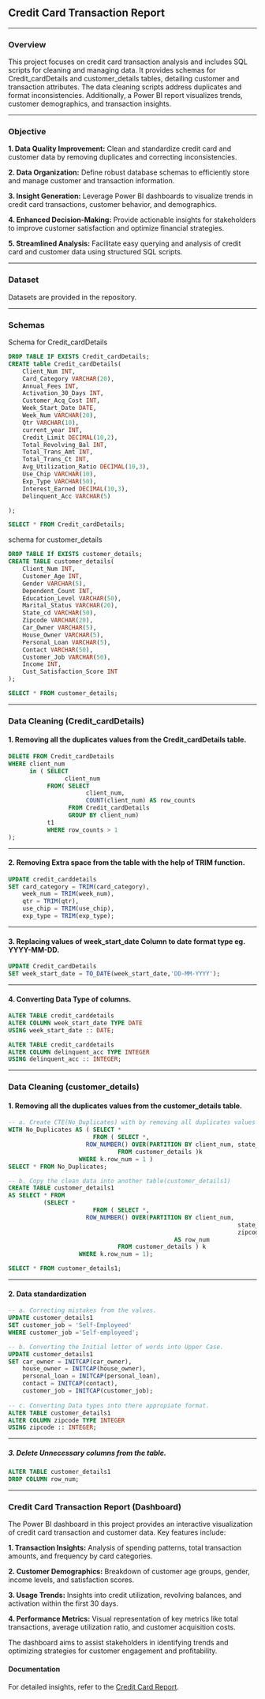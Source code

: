 ## Credit Card Transaction Report

---
### Overview
This project focuses on credit card transaction analysis and includes SQL scripts for cleaning and managing data. It provides schemas for Credit_cardDetails and customer_details tables, detailing customer and transaction attributes. The data cleaning scripts address duplicates and format inconsistencies. Additionally, a Power BI report visualizes trends, customer demographics, and transaction insights.

---
### Objective 
**1. Data Quality Improvement:** Clean and standardize credit card and customer data by removing duplicates and correcting inconsistencies.

**2. Data Organization:** Define robust database schemas to efficiently store and manage customer and transaction information.

**3. Insight Generation:** Leverage Power BI dashboards to visualize trends in credit card transactions, customer behavior, and demographics.

**4. Enhanced Decision-Making:** Provide actionable insights for stakeholders to improve customer satisfaction and optimize financial strategies.

**5. Streamlined Analysis:** Facilitate easy querying and analysis of credit card and customer data using structured SQL scripts.

---
### Dataset
Datasets are provided  in the repository.

---
### Schemas
Schema for Credit_cardDetails
```sql
DROP TABLE IF EXISTS Credit_cardDetails;
CREATE table Credit_cardDetails(
    Client_Num INT,
    Card_Category VARCHAR(20),
    Annual_Fees INT,
    Activation_30_Days INT,
    Customer_Acq_Cost INT,
    Week_Start_Date DATE,
    Week_Num VARCHAR(20),
    Qtr VARCHAR(10),
    current_year INT,
    Credit_Limit DECIMAL(10,2),
    Total_Revolving_Bal INT,
    Total_Trans_Amt INT,
    Total_Trans_Ct INT,
    Avg_Utilization_Ratio DECIMAL(10,3),
    Use_Chip VARCHAR(10),
    Exp_Type VARCHAR(50),
    Interest_Earned DECIMAL(10,3),
    Delinquent_Acc VARCHAR(5)

);

SELECT * FROM Credit_cardDetails;
```

schema for customer_details
```sql
DROP TABLE If EXISTS customer_details;
CREATE TABLE customer_details(
    Client_Num INT,
    Customer_Age INT,
    Gender VARCHAR(5),
    Dependent_Count INT,
    Education_Level VARCHAR(50),
    Marital_Status VARCHAR(20),
    State_cd VARCHAR(50),
    Zipcode VARCHAR(20),
    Car_Owner VARCHAR(5),
    House_Owner VARCHAR(5),
    Personal_Loan VARCHAR(5),
    Contact VARCHAR(50),
    Customer_Job VARCHAR(50),
    Income INT,
    Cust_Satisfaction_Score INT
);

SELECT * FROM customer_details;
```

---
### Data Cleaning (Credit_cardDetails)
#### 1. Removing all the duplicates values from the Credit_cardDetails table.
``` sql
DELETE FROM Credit_cardDetails
WHERE client_num 
      in ( SELECT 
	            client_num
		   FROM( SELECT 
		              client_num, 
					  COUNT(client_num) AS row_counts 
				 FROM Credit_cardDetails 
				 GROUP BY client_num) 
		   t1 
	       WHERE row_counts > 1
);
```

---
#### 2. Removing Extra space from the table with the help of TRIM function.
```sql
UPDATE credit_carddetails
SET card_category = TRIM(card_category),
    week_num = TRIM(week_num),
	qtr = TRIM(qtr),
	use_chip = TRIM(use_chip),
	exp_type = TRIM(exp_type);
```

---
#### 3. Replacing values of week_start_date Column to date format type eg. YYYY-MM-DD.
```sql
UPDATE Credit_cardDetails
SET week_start_date = TO_DATE(week_start_date,'DD-MM-YYYY');
```

---
#### 4. Converting Data Type of columns.
``` sql
ALTER TABLE credit_carddetails
ALTER COLUMN week_start_date TYPE DATE
USING week_start_date :: DATE;

ALTER TABLE credit_carddetails
ALTER COLUMN delinquent_acc TYPE INTEGER
USING delinquent_acc :: INTEGER;
```

---
### Data Cleaning (customer_details)
#### 1. Removing all the duplicates values from the customer_details table.
```sql
-- a. Create CTE(No_Duplicates) with by removing all duplicates values from customer_details.
WITH No_Duplicates AS ( SELECT * 
                        FROM ( SELECT *, 
				      ROW_NUMBER() OVER(PARTITION BY client_num, state_cd, zipcode) AS row_num
                               FROM customer_details )k 
	                WHERE k.row_num = 1 )
SELECT * FROM No_Duplicates;

-- b. Copy the clean data into another table(customer_details1)
CREATE TABLE customer_details1 
AS SELECT * FROM 
	      (SELECT * 
                        FROM ( SELECT *, 
				      ROW_NUMBER() OVER(PARTITION BY client_num, 
	                                                             state_cd, 
	                                                             zipcode)
	                                           AS row_num
                               FROM customer_details ) k 
	                WHERE k.row_num = 1);

SELECT * FROM customer_details1;

```

---
#### 2. Data standardization
``` sql
-- a. Correcting mistakes from the values.
UPDATE customer_details1
SET customer_job = 'Self-Employeed'
WHERE customer_job ='Self-employeed';

-- b. Converting the Initial letter of words into Upper Case.
UPDATE customer_details1
SET car_owner = INITCAP(car_owner),
    house_owner = INITCAP(house_owner),
    personal_loan = INITCAP(personal_loan),
    contact = INITCAP(contact),
    customer_job = INITCAP(customer_job);
	
-- c. Converting Data types into there appropiate format.
ALTER TABLE customer_details1
ALTER COLUMN zipcode TYPE INTEGER
USING zipcode :: INTEGER;
```

---
##### 3. Delete Unnecessary columns from the table. 
```sql
ALTER TABLE customer_details1
DROP COLUMN row_num;
```

---
### Credit Card Transaction Report (Dashboard)

The Power BI dashboard in this project provides an interactive visualization of credit card transaction and customer data. Key features include:

**1. Transaction Insights:** Analysis of spending patterns, total transaction amounts, and frequency by card categories.

**2. Customer Demographics:** Breakdown of customer age groups, gender, income levels, and satisfaction scores.

**3. Usage Trends:** Insights into credit utilization, revolving balances, and activation within the first 30 days.

**4. Performance Metrics:** Visual representation of key metrics like total transactions, average utilization ratio, and customer acquisition costs.

The dashboard aims to assist stakeholders in identifying trends and optimizing strategies for customer engagement and profitability.

#### Documentation
For detailed insights, refer to the [Credit Card Report](./Credit_Card_Transaction_Report.pdf).

